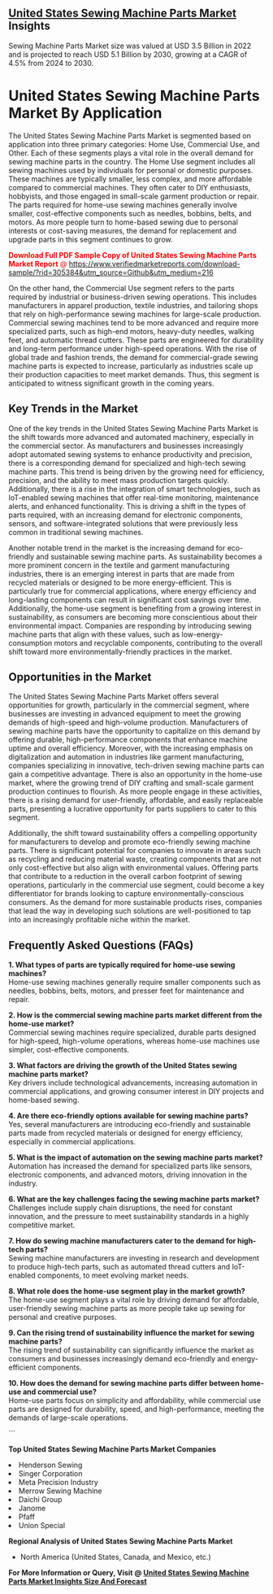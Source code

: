<h2><a href="https://www.verifiedmarketreports.com/download-sample/?rid=305384&amp;utm_source=Github&amp;utm_medium=216" target="_blank">United States Sewing Machine Parts Market</a> Insights</h2><p>Sewing Machine Parts Market size was valued at USD 3.5 Billion in 2022 and is projected to reach USD 5.1 Billion by 2030, growing at a CAGR of 4.5% from 2024 to 2030.</p><p><h1>United States Sewing Machine Parts Market By Application</h1><p>The United States Sewing Machine Parts Market is segmented based on application into three primary categories: Home Use, Commercial Use, and Other. Each of these segments plays a vital role in the overall demand for sewing machine parts in the country. The Home Use segment includes all sewing machines used by individuals for personal or domestic purposes. These machines are typically smaller, less complex, and more affordable compared to commercial machines. They often cater to DIY enthusiasts, hobbyists, and those engaged in small-scale garment production or repair. The parts required for home-use sewing machines generally involve smaller, cost-effective components such as needles, bobbins, belts, and motors. As more people turn to home-based sewing due to personal interests or cost-saving measures, the demand for replacement and upgrade parts in this segment continues to grow.<p><span class=""><span style="color: #ff0000;"><strong>Download Full PDF Sample Copy of United States Sewing Machine Parts Market Report</strong> @ </span><a href="https://www.verifiedmarketreports.com/download-sample/?rid=305384&amp;utm_source=Github&amp;utm_medium=216" target="_blank">https://www.verifiedmarketreports.com/download-sample/?rid=305384&amp;utm_source=Github&amp;utm_medium=216</a></span></p><p>On the other hand, the Commercial Use segment refers to the parts required by industrial or business-driven sewing operations. This includes manufacturers in apparel production, textile industries, and tailoring shops that rely on high-performance sewing machines for large-scale production. Commercial sewing machines tend to be more advanced and require more specialized parts, such as high-end motors, heavy-duty needles, walking feet, and automatic thread cutters. These parts are engineered for durability and long-term performance under high-speed operations. With the rise of global trade and fashion trends, the demand for commercial-grade sewing machine parts is expected to increase, particularly as industries scale up their production capacities to meet market demands. Thus, this segment is anticipated to witness significant growth in the coming years.</p><h2>Key Trends in the Market</h2><p>One of the key trends in the United States Sewing Machine Parts Market is the shift towards more advanced and automated machinery, especially in the commercial sector. As manufacturers and businesses increasingly adopt automated sewing systems to enhance productivity and precision, there is a corresponding demand for specialized and high-tech sewing machine parts. This trend is being driven by the growing need for efficiency, precision, and the ability to meet mass production targets quickly. Additionally, there is a rise in the integration of smart technologies, such as IoT-enabled sewing machines that offer real-time monitoring, maintenance alerts, and enhanced functionality. This is driving a shift in the types of parts required, with an increasing demand for electronic components, sensors, and software-integrated solutions that were previously less common in traditional sewing machines.<p>Another notable trend in the market is the increasing demand for eco-friendly and sustainable sewing machine parts. As sustainability becomes a more prominent concern in the textile and garment manufacturing industries, there is an emerging interest in parts that are made from recycled materials or designed to be more energy-efficient. This is particularly true for commercial applications, where energy efficiency and long-lasting components can result in significant cost savings over time. Additionally, the home-use segment is benefiting from a growing interest in sustainability, as consumers are becoming more conscientious about their environmental impact. Companies are responding by introducing sewing machine parts that align with these values, such as low-energy-consumption motors and recyclable components, contributing to the overall shift toward more environmentally-friendly practices in the market.</p><h2>Opportunities in the Market</h2><p>The United States Sewing Machine Parts Market offers several opportunities for growth, particularly in the commercial segment, where businesses are investing in advanced equipment to meet the growing demands of high-speed and high-volume production. Manufacturers of sewing machine parts have the opportunity to capitalize on this demand by offering durable, high-performance components that enhance machine uptime and overall efficiency. Moreover, with the increasing emphasis on digitalization and automation in industries like garment manufacturing, companies specializing in innovative, tech-driven sewing machine parts can gain a competitive advantage. There is also an opportunity in the home-use market, where the growing trend of DIY crafting and small-scale garment production continues to flourish. As more people engage in these activities, there is a rising demand for user-friendly, affordable, and easily replaceable parts, presenting a lucrative opportunity for parts suppliers to cater to this segment.</p><p>Additionally, the shift toward sustainability offers a compelling opportunity for manufacturers to develop and promote eco-friendly sewing machine parts. There is significant potential for companies to innovate in areas such as recycling and reducing material waste, creating components that are not only cost-effective but also align with environmental values. Offering parts that contribute to a reduction in the overall carbon footprint of sewing operations, particularly in the commercial use segment, could become a key differentiator for brands looking to capture environmentally-conscious consumers. As the demand for more sustainable products rises, companies that lead the way in developing such solutions are well-positioned to tap into an increasingly profitable niche within the market.</p><h2>Frequently Asked Questions (FAQs)</h2><p><strong>1. What types of parts are typically required for home-use sewing machines?</strong><br>Home-use sewing machines generally require smaller components such as needles, bobbins, belts, motors, and presser feet for maintenance and repair.</p><p><strong>2. How is the commercial sewing machine parts market different from the home-use market?</strong><br>Commercial sewing machines require specialized, durable parts designed for high-speed, high-volume operations, whereas home-use machines use simpler, cost-effective components.</p><p><strong>3. What factors are driving the growth of the United States sewing machine parts market?</strong><br>Key drivers include technological advancements, increasing automation in commercial applications, and growing consumer interest in DIY projects and home-based sewing.</p><p><strong>4. Are there eco-friendly options available for sewing machine parts?</strong><br>Yes, several manufacturers are introducing eco-friendly and sustainable parts made from recycled materials or designed for energy efficiency, especially in commercial applications.</p><p><strong>5. What is the impact of automation on the sewing machine parts market?</strong><br>Automation has increased the demand for specialized parts like sensors, electronic components, and advanced motors, driving innovation in the industry.</p><p><strong>6. What are the key challenges facing the sewing machine parts market?</strong><br>Challenges include supply chain disruptions, the need for constant innovation, and the pressure to meet sustainability standards in a highly competitive market.</p><p><strong>7. How do sewing machine manufacturers cater to the demand for high-tech parts?</strong><br>Sewing machine manufacturers are investing in research and development to produce high-tech parts, such as automated thread cutters and IoT-enabled components, to meet evolving market needs.</p><p><strong>8. What role does the home-use segment play in the market growth?</strong><br>The home-use segment plays a vital role by driving demand for affordable, user-friendly sewing machine parts as more people take up sewing for personal and creative purposes.</p><p><strong>9. Can the rising trend of sustainability influence the market for sewing machine parts?</strong><br>The rising trend of sustainability can significantly influence the market as consumers and businesses increasingly demand eco-friendly and energy-efficient components.</p><p><strong>10. How does the demand for sewing machine parts differ between home-use and commercial use?</strong><br>Home-use parts focus on simplicity and affordability, while commercial use parts are designed for durability, speed, and high-performance, meeting the demands of large-scale operations.</p>```</p><p><strong>Top United States Sewing Machine Parts Market Companies</strong></p><div data-test-id=""><p><li>Henderson Sewing</li><li> Singer Corporation</li><li> Meta Precision Industry</li><li> Merrow Sewing Machine</li><li> Daichi Group</li><li> Janome</li><li> Pfaff</li><li> Union Special</li></p><div><strong>Regional Analysis of&nbsp;United States Sewing Machine Parts Market</strong></div><ul><li dir="ltr"><p dir="ltr">North America&nbsp;(United States, Canada, and Mexico, etc.)</p></li></ul><p><strong>For More Information or Query, Visit @&nbsp;</strong><strong><a href="https://www.verifiedmarketreports.com/product/sewing-machine-parts-market/?utm_source=Github&amp;utm_medium=216" target="_blank">United States Sewing Machine Parts Market Insights Size And Forecast</a></strong></p></div>
